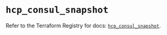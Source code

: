 # `hcp_consul_snapshot`

Refer to the Terraform Registry for docs: [`hcp_consul_snapshot`](https://registry.terraform.io/providers/hashicorp/hcp/0.83.0/docs/resources/consul_snapshot).
